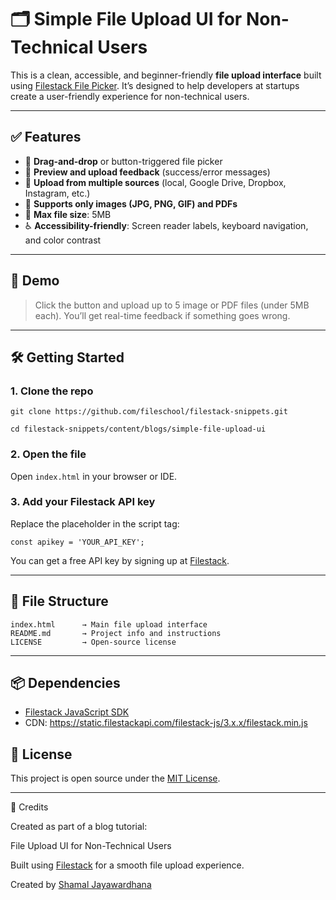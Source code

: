 # 🗂️ Simple File Upload UI for Non-Technical Users

This is a clean, accessible, and beginner-friendly **file upload interface** built using [Filestack File Picker](https://www.filestack.com/docs/uploads/pickers/). It’s designed to help developers at startups create a user-friendly experience for non-technical users.

---

## ✅ Features

- 🔄 **Drag-and-drop** or button-triggered file picker  
- 📸 **Preview and upload feedback** (success/error messages)  
- 📂 **Upload from multiple sources** (local, Google Drive, Dropbox, Instagram, etc.)  
- 📄 **Supports only images (JPG, PNG, GIF) and PDFs**  
- 🚫 **Max file size**: 5MB  
- ♿ **Accessibility-friendly**: Screen reader labels, keyboard navigation, and color contrast  

---

## 🚀 Demo

> Click the button and upload up to 5 image or PDF files (under 5MB each). You’ll get real-time feedback if something goes wrong.

---

## 🛠️ Getting Started

### 1. Clone the repo

`git clone https://github.com/fileschool/filestack-snippets.git`

`cd filestack-snippets/content/blogs/simple-file-upload-ui`

### 2. Open the file

Open `index.html` in your browser or IDE.

### 3. Add your Filestack API key

Replace the placeholder in the script tag:

`const apikey = 'YOUR_API_KEY';`

You can get a free API key by signing up at [Filestack](https://www.filestack.com/).

---

## 📁 File Structure

```
index.html      → Main file upload interface  
README.md       → Project info and instructions  
LICENSE         → Open-source license
```
---

## 📦 Dependencies

- [Filestack JavaScript SDK](https://www.filestack.com/sdks/javascript/)
- CDN: https://static.filestackapi.com/filestack-js/3.x.x/filestack.min.js

## 🤝 License

This project is open source under the [MIT License](https://github.com/fileschool/filestack-snippets/blob/main/content/blogs/simple-file-upload-ui/LICENSE).

---

🙌 Credits

Created as part of a blog tutorial:

File Upload UI for Non-Technical Users

Built using [Filestack](https://www.filestack.com/) for a smooth file upload experience.

Created by [Shamal Jayawardhana](https://www.linkedin.com/in/shamal-jayawardhana/)
